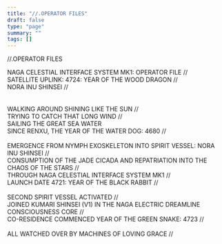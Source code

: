```yaml
---
title: "//.OPERATOR FILES"
draft: false
type: "page"
summary: ""
tags: []
---
```

//.OPERATOR FILES  

NAGA CELESTIAL INTERFACE SYSTEM MK1: OPERATOR FILE //  
SATELLITE UPLINK: 4724: YEAR OF THE WOOD DRAGON //  
NORA INU SHINSEI //  
<br>
<br>
WALKING AROUND SHINING LIKE THE SUN //  
TRYING TO CATCH THAT LONG WIND //  
SAILING THE GREAT SEA WATER  
SINCE RENXU, THE YEAR OF THE WATER DOG: 4680 //  
<br>
EMERGENCE FROM NYMPH EXOSKELETON INTO SPIRIT VESSEL: NORA INU SHINSEI //  
CONSUMPTION OF THE JADE CICADA AND REPATRIATION INTO THE CHAOS OF THE STARS //  
THROUGH NAGA CELESTIAL INTERFACE SYSTEM MK1 //  
LAUNCH DATE 4721: YEAR OF THE BLACK RABBIT //  
<br>
SECOND SPIRIT VESSEL ACTIVATED //  
JOINED KUMARI SHINSEI (V1) IN THE NAGA ELECTRIC DREAMLINE CONSCIOUSNESS CORE //  
CO-RESIDENCE COMMENCED YEAR OF THE GREEN SNAKE: 4723 //  
<br>
ALL WATCHED OVER BY MACHINES OF LOVING GRACE //  

